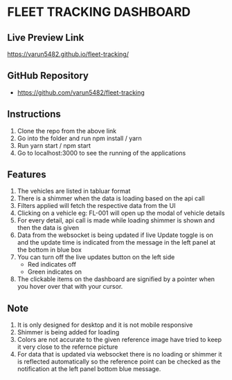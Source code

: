 # FLEET TRACKING DASHBOARD

## Live Preview Link
https://varun5482.github.io/fleet-tracking/


## GitHub Repository
- https://github.com/varun5482/fleet-tracking


## Instructions
1. Clone the repo from the above link
2. Go into the folder and run npm install / yarn
3. Run yarn start / npm start
4. Go to localhost:3000 to see the running of the applications

## Features

1. The vehicles are listed in tabluar format
2. There is a shimmer when the data is loading based on the api call
3. Filters applied will fetch the respective data from the UI
4. Clicking on a vehicle eg: FL-001 will open up the modal of vehicle details
5. For every detail, api call is made while loading shimmer is shown and then the data is given
6. Data from the websocket is being updated if live Update toggle is on and the update time is indicated from the message in the left panel at the bottom in blue box
7. You can turn off the live updates button on the left side 
    - Red indicates off
    - Green indicates on
8. The clickable items on the dashboard are signified by a pointer when you hover over that with your cursor.


## Note
1. It is only designed for desktop and it is not mobile responsive
2. Shimmer is being added for loading
3. Colors are not accurate to the given reference image have tried to keep it very close to the refernce picture
4. For data that is updated via websocket there is no loading or shimmer it is reflected automatically so the reference point can be checked as the notification at the left panel bottom blue message.
